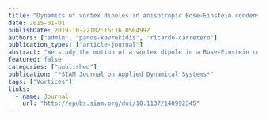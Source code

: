 ```yaml
---
title: "Dynamics of vortex dipoles in anisotropic Bose-Einstein condensates"
date: 2015-01-01
publishDate: 2019-10-22T02:16:16.050499Z
authors: ["admin", "panos-kevrekidis", "ricardo-carretero"]
publication_types: ["article-journal"]
abstract: "We study the motion of a vortex dipole in a Bose-Einstein condensate confined to an anisotropic trap. We focus on a system of ordinary differential equations describing the vortices' motion, which is in turn a reduced model of the Gross-Pitaevskii equation describing the condensate's motion. Using a sequence of canonical changes of variables, we reduce the dimension and simplify the equations of motion. We uncover two interesting regimes. Near a family of periodic orbits known as guiding centers, we find that the dynamics is essentially that of a pendulum coupled to a linear oscillator, leading to stochastic reversals in the overall direction of rotation of the dipole. Near the separatrix orbit in the isotropic system, we find other families of  periodic, quasi-periodic, and chaotic trajectories. In a neighborhood of the guiding center orbits, we derive an explicit iterated map that simplifies the problem further. Numerical calculations are used to illustrate the phenomena discovered through the analysis. Using the results from the reduced system we are able to construct complex periodic orbits in the original, partial differential equation, mean-field model for Bose-Einstein condensates, which corroborates the phenomenology observed in the reduced dynamical equations."
featured: false
categories: ["published"]
publication: "*SIAM Journal on Applied Dynamical Systems*"
tags: ["Vortices"]
links:
  - name: Journal
    url: "http://epubs.siam.org/doi/10.1137/140992345"
---
```


